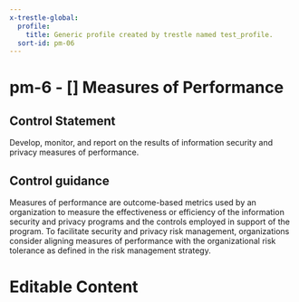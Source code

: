 ```yaml
---
x-trestle-global:
  profile:
    title: Generic profile created by trestle named test_profile.
  sort-id: pm-06
---
```


# pm-6 - \[\] Measures of Performance

## Control Statement

Develop, monitor, and report on the results of information security and privacy measures of performance.

## Control guidance

Measures of performance are outcome-based metrics used by an organization to measure the effectiveness or efficiency of the information security and privacy programs and the controls employed in support of the program. To facilitate security and privacy risk management, organizations consider aligning measures of performance with the organizational risk tolerance as defined in the risk management strategy.

# Editable Content

<!-- Make additions and edits below -->
<!-- The above represents the contents of the control as received by the profile, prior to additions. -->
<!-- If the profile makes additions to the control, they will appear below. -->
<!-- The above markdown may not be edited but you may edit the content below, and/or introduce new additions to be made by the profile. -->
<!-- If there is a yaml header at the top, parameter values may be edited. Use --set-parameters to incorporate the changes during assembly. -->
<!-- The content here will then replace what is in the profile for this control, after running profile-assemble. -->
<!-- The current profile has no added parts for this control, but you may add new ones here. -->
<!-- Each addition must have a heading either of the form ## Control my_addition_name -->
<!-- or ## Part a. (where the a. refers to one of the control statement labels.) -->
<!-- "## Control" parts are new parts added after the statement part. -->
<!-- "## Part" parts are new parts added into the top-level statement part with that label. -->
<!-- Subparts may be added with nested hash levels of the form ### My Subpart Name -->
<!-- underneath the parent ## Control or ## Part being added -->
<!-- See https://ibm.github.io/compliance-trestle/tutorials/ssp_profile_catalog_authoring/ssp_profile_catalog_authoring for guidance. -->
